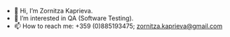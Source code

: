 - 👋 Hi, I’m Zornitza Kaprieva.
- 👀 I’m interested in QA (Software Testing).
- 📫 How to reach me: +359 (0)885193475; zornitza.kaprieva@gmail.com

<!---
ZornitzaKaprieva/ZornitzaKaprieva is a ✨ special ✨ repository because its `README.md` (this file) appears on your GitHub profile.
You can click the Preview link to take a look at your changes.
--->
